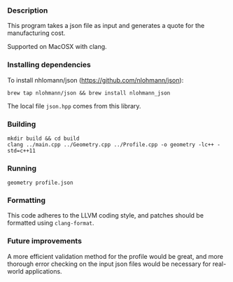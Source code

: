 ### Description

This program takes a json file as input and generates a quote for the
manufacturing cost.

Supported on MacOSX with clang.

### Installing dependencies

To install nhlomann/json (https://github.com/nlohmann/json):

`brew tap nlohmann/json && brew install nlohmann_json`

The local file `json.hpp` comes from this library.

### Building

```
mkdir build && cd build
clang ../main.cpp ../Geometry.cpp ../Profile.cpp -o geometry -lc++ -std=c++11
```

### Running

`geometry profile.json`

### Formatting

This code adheres to the LLVM coding style, and patches should be formatted
using `clang-format`.

### Future improvements

A more efficient validation method for the profile would be great,
and more thorough error checking on the input json files would be necessary
for real-world applications.
